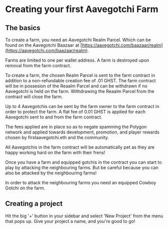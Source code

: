# Creating your first Aavegotchi Farm

## The basics

To create a farm, you need an Aavegotchi Realm Parcel. Which can be found on the Aavegotchi Baazaar at [https://aavegotchi.com/baazaar/realm](https://aavegotchi.com/baazaar/realm).

Farms are limited to one per wallet address. A farm is destroyed upon removal from the farm contract.

To create a farm, the chosen Realm Parcel is sent to the farm contract in addition to a non-refundable creation fee of .01 GHST. The farm contract will be in possesion of the Reaalm Parcel and can be withdrawn if no Aavegotchi is held on the farm. Withdrawing the Reaalm Parcel from the contract will close the farm.

Up to 4 Aavegotchis can be sent by the farm owner to the farm contract in order to protect the farm. A flat fee of 0.01 GHST is applied for each Aavegotchi sent to and from the farm contract.

The fees applied are in place so as to negate spamming the Polygon network and applied towards development, promotion, and player rewards chosen by firstaavegotchi.eth and the community.

All  Aavegotchis in the farm contract will be automatically pet as they are happy working hard on the farm with their frens!

Once you have a farm and equipped gotchis in the contract you can start to play by attacking the neighbouring farms. But be careful because you can also be attacked by the neighbouring farms!

In order to attack the neighbouring farms you need an equipped Cowboy Gotchi on the farm.

## Creating a project

Hit the big '+' button in your sidebar and select 'New Project' from the menu that pops up. Give your project a name, and you're good to go!
